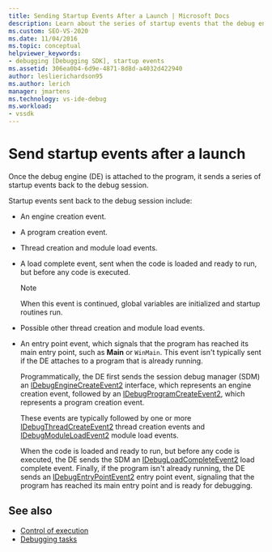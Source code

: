 ```yaml
---
title: Sending Startup Events After a Launch | Microsoft Docs
description: Learn about the series of startup events that the debug engine sends to the debug session after the debug engine is attached to a program.
ms.custom: SEO-VS-2020
ms.date: 11/04/2016
ms.topic: conceptual
helpviewer_keywords:
- debugging [Debugging SDK], startup events
ms.assetid: 306ea0b4-6d9e-4871-8d8d-a4032d422940
author: leslierichardson95
ms.author: lerich
manager: jmartens
ms.technology: vs-ide-debug
ms.workload:
- vssdk
---
```

# Send startup events after a launch
Once the debug engine (DE) is attached to the program, it sends a series of startup events back to the debug session.

 Startup events sent back to the debug session include:

- An engine creation event.

- A program creation event.

- Thread creation and module load events.

- A load complete event, sent when the code is loaded and ready to run, but before any code is executed.

  > [!NOTE]
  > When this event is continued, global variables are initialized and startup routines run.

- Possible other thread creation and module load events.

- An entry point event, which signals that the program has reached its main entry point, such as **Main** or `WinMain`. This event isn't typically sent if the DE attaches to a program that is already running.

  Programmatically, the DE first sends the session debug manager (SDM) an [IDebugEngineCreateEvent2](../../extensibility/debugger/reference/idebugenginecreateevent2.md) interface, which represents an engine creation event, followed by an [IDebugProgramCreateEvent2](../../extensibility/debugger/reference/idebugprogramcreateevent2.md), which represents a program creation event.

  These events are typically followed by one or more [IDebugThreadCreateEvent2](../../extensibility/debugger/reference/idebugthreadcreateevent2.md) thread creation events and [IDebugModuleLoadEvent2](../../extensibility/debugger/reference/idebugmoduleloadevent2.md) module load events.

  When the code is loaded and ready to run, but before any code is executed, the DE sends the SDM an [IDebugLoadCompleteEvent2](../../extensibility/debugger/reference/idebugloadcompleteevent2.md) load complete event. Finally, if the program isn't already running, the DE sends an [IDebugEntryPointEvent2](../../extensibility/debugger/reference/idebugentrypointevent2.md) entry point event, signaling that the program has reached its main entry point and is ready for debugging.

## See also
- [Control of execution](../../extensibility/debugger/control-of-execution.md)
- [Debugging tasks](../../extensibility/debugger/debugging-tasks.md)
